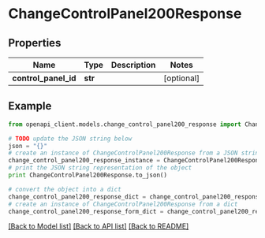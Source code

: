 # ChangeControlPanel200Response


## Properties
Name | Type | Description | Notes
------------ | ------------- | ------------- | -------------
**control_panel_id** | **str** |  | [optional] 

## Example

```python
from openapi_client.models.change_control_panel200_response import ChangeControlPanel200Response

# TODO update the JSON string below
json = "{}"
# create an instance of ChangeControlPanel200Response from a JSON string
change_control_panel200_response_instance = ChangeControlPanel200Response.from_json(json)
# print the JSON string representation of the object
print ChangeControlPanel200Response.to_json()

# convert the object into a dict
change_control_panel200_response_dict = change_control_panel200_response_instance.to_dict()
# create an instance of ChangeControlPanel200Response from a dict
change_control_panel200_response_form_dict = change_control_panel200_response.from_dict(change_control_panel200_response_dict)
```
[[Back to Model list]](../README.md#documentation-for-models) [[Back to API list]](../README.md#documentation-for-api-endpoints) [[Back to README]](../README.md)


